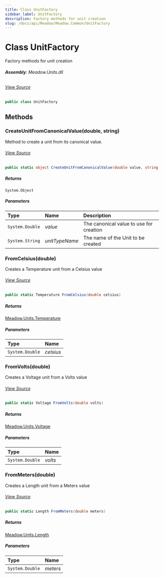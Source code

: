 ```yaml
---
title: Class UnitFactory
sidebar_label: UnitFactory
description: Factory methods for unit creation
slug: /docs/api/Meadow/Meadow.Common/UnitFactory
---
```

# Class UnitFactory
Factory methods for unit creation

###### **Assembly**: Meadow.Units.dll
###### [View Source](https://github.com/WildernessLabs/Meadow.Units.git/blob/develop/Source/Meadow.Units/Common/UnitFactory.cs#L9)
```csharp title="Declaration"
public class UnitFactory
```
## Methods
### CreateUnitFromCanonicalValue(double, string)
Method to create a unit from its canonical value.
###### [View Source](https://github.com/WildernessLabs/Meadow.Units.git/blob/develop/Source/Meadow.Units/Common/UnitFactory.cs#L17)
```csharp title="Declaration"
public static object CreateUnitFromCanonicalValue(double value, string unitTypeName)
```

##### Returns

`System.Object`

##### Parameters

| Type | Name | Description |
|:--- |:--- |:--- |
| `System.Double` | *value* | The canonical value to use for creation |
| `System.String` | *unitTypeName* | The name of the Unit to be created |

### FromCelsius(double)
Creates a Temperature unit from a Celsius value
###### [View Source](https://github.com/WildernessLabs/Meadow.Units.git/blob/develop/Source/Meadow.Units/Common/UnitFactory.cs#L32)
```csharp title="Declaration"
public static Temperature FromCelsius(double celsius)
```

##### Returns

[Meadow.Units.Temperature](../Meadow.Units/Temperature)

##### Parameters

| Type | Name |
|:--- |:--- |
| `System.Double` | *celsius* |

### FromVolts(double)
Creates a Voltage unit from a Volts value
###### [View Source](https://github.com/WildernessLabs/Meadow.Units.git/blob/develop/Source/Meadow.Units/Common/UnitFactory.cs#L40)
```csharp title="Declaration"
public static Voltage FromVolts(double volts)
```

##### Returns

[Meadow.Units.Voltage](../Meadow.Units/Voltage)

##### Parameters

| Type | Name |
|:--- |:--- |
| `System.Double` | *volts* |

### FromMeters(double)
Creates a Length unit from a Meters value
###### [View Source](https://github.com/WildernessLabs/Meadow.Units.git/blob/develop/Source/Meadow.Units/Common/UnitFactory.cs#L48)
```csharp title="Declaration"
public static Length FromMeters(double meters)
```

##### Returns

[Meadow.Units.Length](../Meadow.Units/Length)

##### Parameters

| Type | Name |
|:--- |:--- |
| `System.Double` | *meters* |

